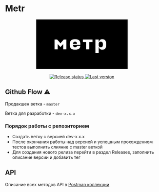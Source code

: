 # Metr

<p align="center">
  <a href="https://forma-web.ru">
    <img alt="Logo" src="metr/logo.svg" width="300" title="Logo">
   </a>
</p>

<p align="center">
  <a href="https://github.com/robonen/metr-frontend/actions">
    <img src="https://github.com/robonen/metr-frontend/actions/workflows/release.yml/badge.svg" title="Release status">
  </a>
  <a href="https://github.com/robonen/metr-frontend/releases">
    <img src="https://img.shields.io/github/v/release/robonen/metr-frontend?display_name=tag&label=Last%20Version&color=brightgreen" title="Last version">
  </a>
</p>

## Github Flow ⚠

Продакшен ветка - `master`

Ветка для разработки - `dev-x.x.x`

### Порядок работы с репозиторием
- Создать ветку с версией dev-x.x.x
- После окончания работы над версией и успешным прохождением тестов выполнить слияние с master веткой
- Для создания нового релиза перейти в раздел Releases, заполнить описание версии и добавить тег

## API
Описание всех методов API в [Postman коллекции](https://documenter.getpostman.com/view/11988073/Uz5DrdRD)
